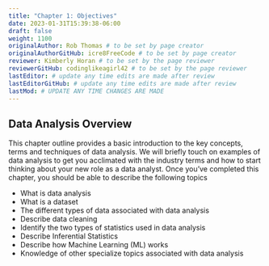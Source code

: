 ```yaml
---
title: "Chapter 1: Objectives"
date: 2023-01-31T15:39:38-06:00
draft: false
weight: 1100
originalAuthor: Rob Thomas # to be set by page creator
originalAuthorGitHub: icre8FreeCode # to be set by page creator
reviewer: Kimberly Horan # to be set by the page reviewer
reviewerGitHub: codinglikeagirl42 # to be set by the page reviewer
lastEditor: # update any time edits are made after review
lastEditorGitHub: # update any time edits are made after review
lastMod: # UPDATE ANY TIME CHANGES ARE MADE
---
```


## Data Analysis Overview 

This chapter outline provides a basic introduction to the key concepts, terms and techniques of data analysis. We will briefly touch on examples of data analysis to get you acclimated with the industry terms and how to start thinking about your new role as a data analyst. Once you’ve completed this chapter, you should be able to describe the following topics

* What is data analysis 
* What is a dataset
* The different types of data associated with data analysis
* Describe data cleaning 
* Identify the two types of statistics used in data analysis 
* Describe Inferential Statistics
* Describe how Machine Learning (ML) works
* Knowledge of other specialize topics associated with data analysis 

